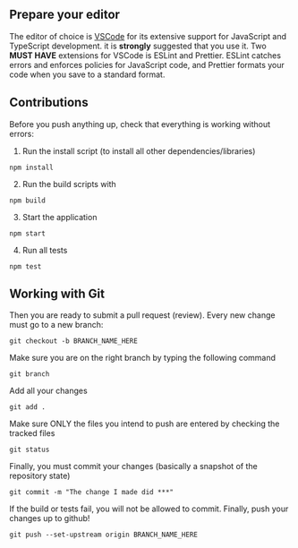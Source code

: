 ## Prepare your editor

The editor of choice is [VSCode](https://code.visualstudio.com/) for its extensive support for JavaScript and TypeScript development. it is **strongly** suggested that you use it. Two **MUST HAVE** extensions for VSCode is ESLint and Prettier. ESLint catches errors and enforces policies for JavaScript code, and Prettier formats your code when you save to a standard format.

## Contributions

Before you push anything up, check that everything is working without errors:

1. Run the install script (to install all other dependencies/libraries)

```
npm install
```

2. Run the build scripts with

```
npm build
```

3. Start the application

```
npm start
```

4. Run all tests

```
npm test
```

## Working with Git

Then you are ready to submit a pull request (review). Every new change must go to a new branch:

```
git checkout -b BRANCH_NAME_HERE
```

Make sure you are on the right branch by typing the following command

```
git branch
```

Add all your changes

```
git add .
```

Make sure ONLY the files you intend to push are entered by checking the tracked files

```
git status
```

Finally, you must commit your changes (basically a snapshot of the repository state)

```
git commit -m "The change I made did ***"
```

If the build or tests fail, you will not be allowed to commit. Finally, push your changes up to github!

```
git push --set-upstream origin BRANCH_NAME_HERE
```
